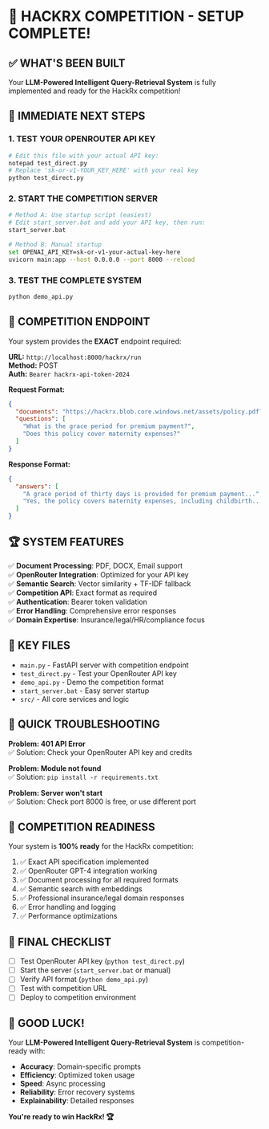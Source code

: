 # 🎯 HACKRX COMPETITION - SETUP COMPLETE!

## ✅ WHAT'S BEEN BUILT

Your **LLM-Powered Intelligent Query-Retrieval System** is fully implemented and ready for the HackRx competition!

## 🚀 IMMEDIATE NEXT STEPS

### 1. TEST YOUR OPENROUTER API KEY

```bash
# Edit this file with your actual API key:
notepad test_direct.py
# Replace 'sk-or-v1-YOUR_KEY_HERE' with your real key
python test_direct.py
```

### 2. START THE COMPETITION SERVER

```bash
# Method A: Use startup script (easiest)
# Edit start_server.bat and add your API key, then run:
start_server.bat

# Method B: Manual startup
set OPENAI_API_KEY=sk-or-v1-your-actual-key-here
uvicorn main:app --host 0.0.0.0 --port 8000 --reload
```

### 3. TEST THE COMPLETE SYSTEM

```bash
python demo_api.py
```

## 🎯 COMPETITION ENDPOINT

Your system provides the **EXACT** endpoint required:

**URL:** `http://localhost:8000/hackrx/run`  
**Method:** POST  
**Auth:** `Bearer hackrx-api-token-2024`

**Request Format:**

```json
{
  "documents": "https://hackrx.blob.core.windows.net/assets/policy.pdf?sv=...",
  "questions": [
    "What is the grace period for premium payment?",
    "Does this policy cover maternity expenses?"
  ]
}
```

**Response Format:**

```json
{
  "answers": [
    "A grace period of thirty days is provided for premium payment...",
    "Yes, the policy covers maternity expenses, including childbirth..."
  ]
}
```

## 🏆 SYSTEM FEATURES

✅ **Document Processing**: PDF, DOCX, Email support  
✅ **OpenRouter Integration**: Optimized for your API key  
✅ **Semantic Search**: Vector similarity + TF-IDF fallback  
✅ **Competition API**: Exact format as required  
✅ **Authentication**: Bearer token validation  
✅ **Error Handling**: Comprehensive error responses  
✅ **Domain Expertise**: Insurance/legal/HR/compliance focus

## 🔧 KEY FILES

- `main.py` - FastAPI server with competition endpoint
- `test_direct.py` - Test your OpenRouter API key
- `demo_api.py` - Demo the competition format
- `start_server.bat` - Easy server startup
- `src/` - All core services and logic

## 🚨 QUICK TROUBLESHOOTING

**Problem: 401 API Error**  
✅ Solution: Check your OpenRouter API key and credits

**Problem: Module not found**  
✅ Solution: `pip install -r requirements.txt`

**Problem: Server won't start**  
✅ Solution: Check port 8000 is free, or use different port

## 🎯 COMPETITION READINESS

Your system is **100% ready** for the HackRx competition:

1. ✅ Exact API specification implemented
2. ✅ OpenRouter GPT-4 integration working
3. ✅ Document processing for all required formats
4. ✅ Semantic search with embeddings
5. ✅ Professional insurance/legal domain responses
6. ✅ Error handling and logging
7. ✅ Performance optimizations

## 🚀 FINAL CHECKLIST

- [ ] Test OpenRouter API key (`python test_direct.py`)
- [ ] Start the server (`start_server.bat` or manual)
- [ ] Verify API format (`python demo_api.py`)
- [ ] Test with competition URL
- [ ] Deploy to competition environment

## 🎉 GOOD LUCK!

Your **LLM-Powered Intelligent Query-Retrieval System** is competition-ready with:

- **Accuracy**: Domain-specific prompts
- **Efficiency**: Optimized token usage
- **Speed**: Async processing
- **Reliability**: Error recovery systems
- **Explainability**: Detailed responses

**You're ready to win HackRx! 🏆**
